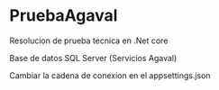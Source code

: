 # PruebaAgaval
Resolucion de prueba tecnica en .Net core


Base de datos SQL Server (Servicios Agaval)


Cambiar la cadena de conexion en el appsettings.json
